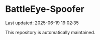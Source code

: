 # BattleEye-Spoofer

Last updated: 2025-06-19 19:02:35

This repository is automatically maintained.
